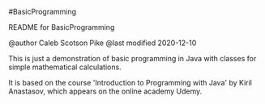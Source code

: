 #BasicProgramming

README for BasicProgramming

@author Caleb Scotson Pike
@last modified 2020-12-10

This is just a demonstration of basic programming in Java with
classes for simple mathematical calculations.

It is based on the course 'Introduction to Programming with Java'
by Kiril Anastasov, which appears on the online academy Udemy.

